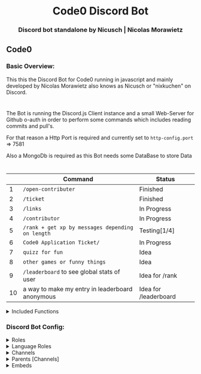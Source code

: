 <div align="center">
<h1>Code0 Discord Bot</h1>
<h3>Discord bot standalone by Nicusch | Nicolas Morawietz</h3>
</div>

## Code0

### Basic Overview:

This this the Discord Bot for Code0 running in javascript and mainly developed by Nicolas Morawietz also knows as Nicusch or "nixkuchen" on Discord.
#
The Bot is running the Discord.js Client instance and a small Web-Server for Github o-auth in order to perform some commands which includes reading commits and pull's.

For that reason a Http Port is required and currently set to `http-config.port` => 7581

Also a MongoDb is required as this Bot needs some DataBase to store Data
#


|     | Command                                       | Status       |
| --- | --------------------------------------------- | ------------ |
| 1   | `/open-contributer`                          | Finished     |
| 2   | `/ticket`                                    | Finished     |
| 3   | `/links`                                     | In Progress  |
| 4   | `/contributor`                               | In Progress  |
| 5   | `/rank + get xp by messages depending on length` | Testing[1/4]  |
| 6   | `Code0 Application Ticket/`                  | In Progress  |
| 7   | `quizz for fun`                              | Idea         |
| 8   | `other games or funny things`                | Idea         |
| 9   | `/leaderboard` to see global stats of user   | Idea for /rank|
| 10   | a way to make my entry in leaderboard anonymous| Idea for /leaderboard|

<details>
<summary>Included Functions</summary>

1. <span style="color:green;">Auto script command upload</span>
2. <span style="color:green;">Web server for o-auth github</span>
3. <span style="color:green;">Check Languages pack's for missing entries</span>

</details>

### Discord Bot Config:

<details>
<summary>Roles</summary>

1. `opencontributor`

</details>

<details>
<summary>Language Roles</summary>

1. Currently supported are <span style="color:green;">`german`</span> and <span style="color:green;">`english`</span>.

</details>

<details>
<summary>Channels</summary>

1. `debug`
2. `auditlog`
3. `welcome`
4. `contributorapplications`

</details>

<details>
<summary>Parents [Channels]</summary>

1. `support`

</details>

<details>
<summary>Embeds</summary>

### Simple Embed configuration

```json
{
    "embeds": {
        "colors": {
            "background": "#030014",
            "primary": "#030014",
            "secondary": "#ffffff",
            "info": "#70ffb2",
            "success": "#29BF12",
            "warning": "#FFBE0B",
            "inprogress": "#FFBE0B",
            "danger": "#D90429",
            "black": "#000000",
            "white": "#ffffff"
        },
        "footer": {
            "default": "Code0"
        },
        "avatarurl": "CODE0_AVATAR_URL",
        "progressbar": {
            "pbl0": "<:pbl0:1233913435956187197>",
            "pbl1": "<:pbl1:1233913511122309281>",
            "pbm0": "<:pbm0:1233913574888443954>",
            "pbm1": "<:pbm1:1233913626369331282>",
            "pbr0": "<:pbr0:1233913673421160548>",
            "pbr1": "<:pbr1:1233913721789874176>"
        }
    },
```

</details>